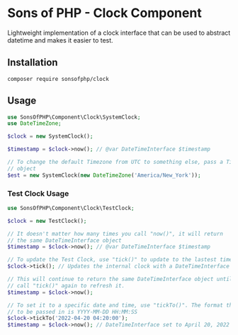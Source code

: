 Sons of PHP - Clock Component
=============================

Lightweight implementation of a clock interface that can be used to abstract
datetime and makes it easier to test.

## Installation

```shell
composer require sonsofphp/clock
```

## Usage

```php
use SonsOfPHP\Component\Clock\SystemClock;
use DateTimeZone;

$clock = new SystemClock();

$timestamp = $clock->now(); // @var DateTimeInterface $timestamp

// To change the default Timezone from UTC to something else, pass a Timezone
// object
$est = new SystemClock(new DateTimeZone('America/New_York'));
```

### Test Clock Usage

```php
use SonsOfPHP\Component\Clock\TestClock;

$clock = new TestClock();

// It doesn't matter how many times you call "now()", it will return
// the same DateTimeInterface object
$timestamp = $clock->now(); // @var DateTimeInterface $timestamp

// To update the Test Clock, use "tick()" to update to the lastest time.
$clock->tick(); // Updates the internal clock with a DateTimeInterface object

// This will continue to return the same DateTimeInterface object until you
// call "tick()" again to refresh it.
$timestamp = $clock->now();

// To set it to a specific date and time, use "tickTo()". The format that needs
// to be passed in is YYYY-MM-DD HH:MM:SS
$clock->tickTo('2022-04-20 04:20:00');
$timestamp = $clock->now(); // DateTimeInterface set to April 20, 2022 4:20am
```
